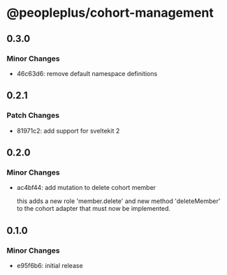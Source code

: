 # @peopleplus/cohort-management

## 0.3.0

### Minor Changes

- 46c63d6: remove default namespace definitions

## 0.2.1

### Patch Changes

- 81971c2: add support for sveltekit 2

## 0.2.0

### Minor Changes

- ac4bf44: add mutation to delete cohort member

  this adds a new role 'member.delete' and new method 'deleteMember' to the cohort adapter that must
  now be implemented.

## 0.1.0

### Minor Changes

- e95f6b6: initial release
